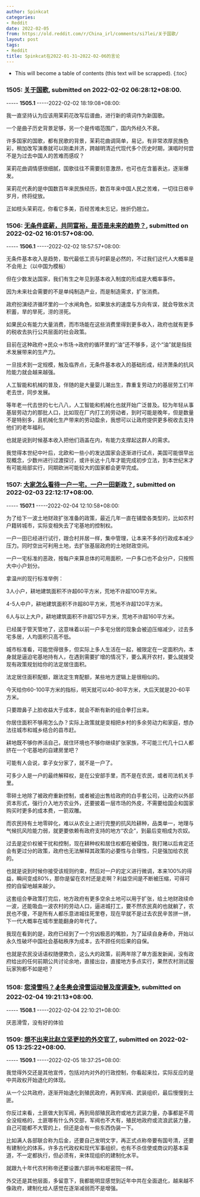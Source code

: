 ```yaml
---
author: Spinkcat
categories:
- Reddit
date: 2022-02-05
from: https://old.reddit.com/r/China_irl/comments/si7lei/关于国歌/
layout: post
tags:
- Reddit
title: Spinkcat在2022-01-31~2022-02-06的言论
---
```


* This will become a table of contents (this text will be scrapped).
{:toc}

### 1505: [关于国歌](https://old.reddit.com/r/China_irl/comments/si7lei/关于国歌/), submitted on 2022-02-02 06:28:12+08:00.

----- __1505.1__ -----2022-02-02 18:19:08+08:00:

我一直坚持认为应该用茉莉花改写后谱曲，进行新的填词作为新国歌。

一个是曲子历史背景足够，另一个是传唱范围广，国内外经久不衰。

许多国家的国歌，都有民歌的背景，茉莉花曲调简单，易记，有非常浓厚民族色彩，稍加改写演奏就可以刚柔并济，跨越明清近代现代多个历史时期，演唱时何尝不是为过去中国人的苦难而感叹？

茉莉花曲调情感很细腻，国歌往往不需要刻意激昂，也可也在含蓄表达，逐渐爆发。

茉莉花代表的是中国数百年来民族经历，数百年来中国人民之苦难，一切往日艰辛岁月，终将绽放。

正如枝头茉莉花，你看它多美，百经苦难未忘记，挫折仍翘立。

### 1506: [无条件底薪，共同富裕，是否是未来的趋势？](https://old.reddit.com/r/China_irl/comments/sij4m2/无条件底薪共同富裕是否是未来的趋势/), submitted on 2022-02-02 16:01:57+08:00.

----- __1506.1__ -----2022-02-02 18:57:57+08:00:

无条件基本收入是趋势，取代最低工资与时薪是必然的，不过我们这代人大概率是不会用上（以中国为模板）

但在少数发达国家，我们有生之年见到基本收入制度的形成是大概率事件。

因为未来社会需要的不是单纯制造产业，而是制造需求，扩张消费。

政府扮演经济循环里的一个水闸角色，如果放水的速度与方向有误，就会导致水流积蓄，旱的旱死，涝的涝死。

如果民众有能力大量消费，而市场能在这些消费里得到更多收入，政府也就有更多的税收去执行公共层面的社会政策。

目前在这种政府→民众→市场→政府的循环里的“油”还不够多，这个“油”就是指技术发展带来的生产力。

一旦技术到一定规模，触及临界点，无条件基本收入的基础形成，经济萧条的抗风险能力就会越来越强。

人工智能和机械的普及，伴随的是大量婴儿潮出生，靠重复劳动力的基层劳工们年老去世，同步发展。

等年老一代去世的七七八八，人工智能和机械化也就开始广泛普及。较为年轻从事基层劳动力的那批人口，比如现在厂内打工的劳动者，到时可能是晚年，但是数量不是特别多，且机械化生产带来的劳动盈余，我想可以让政府提供更多税收去支持他们的老年福利。

也就是说到时候基本收入把他们涵盖在内，有能力支撑起这群人的需求。

我觉得本世纪中叶后，北欧和一些小的发达国家会逐渐进行试点，美国可能很早出现概念，少数州进行过渡探讨，或许长达十几年才能完成初步立法，到本世纪末才有可能局部实行，同期欧洲可能较大的国家都会更早完成。

### 1507: [大家怎么看待一户一宅，一户一田新政？](https://old.reddit.com/r/China_irl/comments/sjk6e0/大家怎么看待一户一宅一户一田新政/), submitted on 2022-02-03 22:12:17+08:00.

----- __1507.1__ -----2022-02-04 12:10:58+08:00:

为了给下一波土地财政扩张准备的政策，最近几年一直在铺垫各类型的，比如农村户籍转城市，实际变相失去了宅基地的控制权。

一户一田已经进行试行，跟合村并居一样，集中管理，让本来不多的行政成本减少压力。同时空出可利用土地，去扩张基层政府的土地财政空间。

一户一宅标准的恶政，按每户来算总体的可用面积，一户多口也不会分户，只按照大中小户划分。

拿温州的现行标准举例：

3人小户，耕地建筑面积不许超60平方米，荒地不许超100平方米。

4-5人中户，耕地建筑面积不许超80平方米，荒地不许超120平方米。

6人与以上大户，耕地建筑面积不许超125平方米，荒地不许超160平方米。

已经属于管天管地了，这意味着以前一户多宅分居的现象会被迫压缩减少，过去多宅多居，人均面积只高不低。

城市标准看，可能觉得很多，但实际上多人生活在一起，被限定在一定面积内，本身就是逼迫宅基地持有人，在遇到需要扩增的情况下，要么离开农村，要么就接受现有政策规划给你的法定居住面积。

法定居住面积配额，跟法定生育配额，某些地方逻辑上是很相似的。

今天给你60-100平方米的指标，明天就可以40-80平方米，大后天就是20-60平方米。

只要蹬鼻子上脸收益大于成本，就会不断有新的组合拳打出来。

你居住面积不够用怎么办？实际上政策就是变相把乡村的多余劳动力和家庭，想办法往城市和城乡结合的县市赶。

耕地既不够你养活自己，居住环境也不够你继续扩张家族，不可能三代几十口人都挤在一个宅基地的自建房里吧？

可能有人会说，拿子女分家了，就不是一户了。

可多少人是一户的最终解释权，是在公安部手里，而不是在农民，或者司法机关手里。

零碎土地除了被政府重新控制，或者被迫出售给政府的白手套公司，让政府以外部资本形式，强行介入地方农业外，还要披着一层市场的外皮，不需要给国企和国家购买时更多的成本费，一箭双雕。

而农民持有土地零碎化，难以从农业上进行完整的抗风险耕种，品类单一，地理与气候抗风险能力弱，就更要依赖有政府支持的地方“农企”，到最后变相成为农奴。

过去是定价权被干扰和控制，现在耕种权和居住权都在被侵蚀，我打赌以后肯定还会有更过分的政策，政府也无法解释其政策的必要性与合理性，只是强加给农民的。

也就是说到时候你接受该规则约束，然后对一户的定义进行微调，本来100%的得益，瞬间变成80%，那你是留在农村还是走啊？利益空间是不断被压缩，可得可控的自留地越来越少。

这套组合拳政策打完后，地方政府有更多空余土地可以用于扩张，给土地财政续命一波，还能吸血一波农村的劳动人口，逼进城打工，要不然农民真的也就躺了，农民也不傻，不是所有人都乐意进城往死里卷，现在早就不是过去农民辛苦拼一拼，下一代大概率在城市里能翻身的年代了。

我现在看到的是，政府已经到了一个穷凶极恶的嘴脸，为了延续自身寿命，开始以永久性破坏中国社会基础秩序为成本，去不顾任何后果的自保。

也就是农民没话语权随便欺负，这么大的政策，前两年除了单方面发新闻，没有政府给出的任何前期公共讨论余地，直接出台，直接地方多点实行，果然农村测试服玩家狗都不如是吧？

### 1508: [您滑雪吗？🏂冬奥会滑雪运动普及度调查⛷️](https://old.reddit.com/r/China_irl/comments/skayq0/您滑雪吗冬奥会滑雪运动普及度调查/), submitted on 2022-02-04 19:21:13+08:00.

----- __1508.1__ -----2022-02-04 22:10:21+08:00:

厌恶滑雪，没有好的体验

### 1509: [想不出来比赵立坚更拉的外交官了](https://old.reddit.com/r/China_irl/comments/skz4cu/想不出来比赵立坚更拉的外交官了/), submitted on 2022-02-05 13:25:22+08:00.

----- __1509.1__ -----2022-02-05 18:37:25+08:00:

我觉得外交还是其他宣传，包括对内对外的行政控制，你看起来拉，实际反应的是中共政权开始退化的体现。

从一个公共政府，逐渐开始退化到殖民政府，再到军阀、武装组织，最后慢慢到土匪。

你反过来看，土匪做大到军阀，再到局部殖民政府或地方武装力量，办事都是不周全没规格的，土匪哪有什么外交部，军阀也不大有，殖民地政府或流浪武装力量，自己可能都不大管的上，但还是会有一些东西伪装一下。

比如满人各部联合称为后金，还要自己发明文字，再正式点称帝要有国号清，还要有建制化的体系，许多古代政权和现代军事组织，也有不杀信使或商议的基本渠道，不一定都执行，但必须有，来体现组织的建制化水平。

就跟九十年代农村称帝还要设置六部尚书和枢密院一样。

外交还是其他层面，多留意下，我都能明显感觉到近年中共在全面退化，越来越不像政府，建制化给人感觉在逐渐减弱而不是增强。


